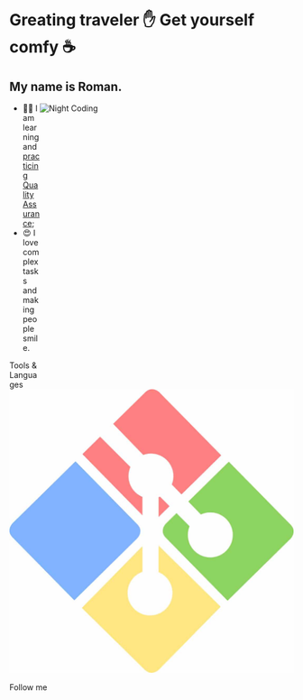 # Greating traveler ✋ Get yourself comfy ☕
## My name is Roman.

<img alt="Night Coding" src="https://media1.giphy.com/media/EuuISY1hoG0LPYxltq/giphy.gif?cid=790b76116b7e956db6f97b9437e621c36341f76d4822a0d0&rid=giphy.gif&ct=g"  width="450" height="490" align="right"/>

- :man_technologist: I am learning and [practicing Quality Assurance](https://github.com/Romshtin/QA);
- :heart_eyes: I love complex tasks and making people smile.

Tools & Languages
[![Git Bash](https://github.com/Romshtin/Romshtin/blob/main/assets/GIT-on-Windows.jpg)](https://github.com/Romshtin/QA/tree/master/Terminal_Linux)

Follow me

